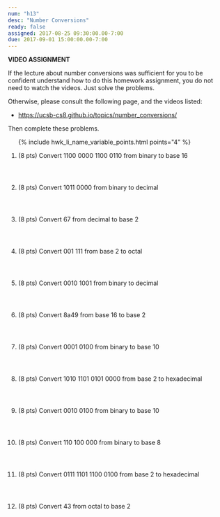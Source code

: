 ```yaml
---
num: "h13"
desc: "Number Conversions"
ready: false
assigned: 2017-08-25 09:30:00.00-7:00
due: 2017-09-01 15:00:00.00-7:00
---
```


<b>VIDEO ASSIGNMENT</b>

If the lecture about number conversions was sufficient for you to be confident understand how to do this homework assignment, you do not need to watch the videos.  Just solve the problems. 

Otherwise, please consult the following page, and the videos listed:
* <https://ucsb-cs8.github.io/topics/number_conversions/>

Then complete these problems.


<ol class="problems">

{% include hwk_li_name_variable_points.html points="4" %}

<style>
ol.problems li {
  margin-bottom: 4em;
}
</style>


<li> (8 pts)	Convert 1100 0000 1100 0110 from binary to base 16	
</li>
<li> (8 pts)	Convert 1011 0000 from binary to decimal	
</li>
<li> (8 pts) 	Convert 67 from decimal to base 2	
</li>
<li> (8 pts) 	Convert 001 111 from base 2 to octal	
<div class="pagebreak">
</div>
</li>
<li> (8 pts) 	Convert 0010 1001 from binary to decimal	
</li>
<li> (8 pts)  	Convert 8a49 from base 16 to base 2	
</li>
<li> (8 pts)  	Convert 0001 0100 from binary to base 10	

</li>
<li> (8 pts)  	Convert 1010 1101 0101 0000 from base 2 to hexadecimal	
</li>
<li> (8 pts)  	Convert 0010 0100 from binary to base 10	
</li>
<li> (8 pts)  	Convert 110 100 000 from binary to base 8

</li>


<li> (8 pts) 	Convert 0111 1101 1100 0100 from base 2 to hexadecimal	

</li>
<li> (8 pts)  	Convert 43 from octal to base 2
</li>
</ol>

